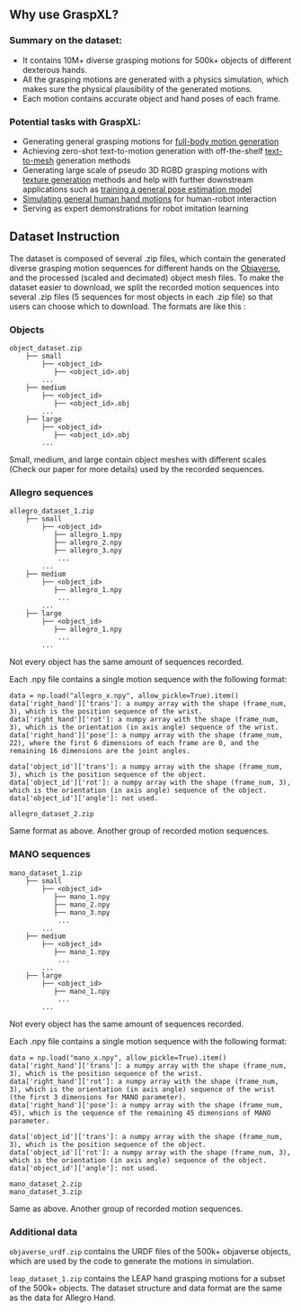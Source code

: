 ## Why use GraspXL?

### Summary on the dataset:
- It contains 10M+ diverse grasping motions for 500k+ objects of different dexterous hands.
- All the grasping motions are generated with a physics simulation, which makes sure the physical plausibility of the generated motions.
- Each motion contains accurate object and hand poses of each frame.

### Potential tasks with GraspXL:
- Generating general grasping motions for [full-body motion generation](https://eth-ait.github.io/phys-fullbody-grasp/)
- Achieving zero-shot text-to-motion generation with off-the-shelf [text-to-mesh](https://dreamfusion3d.github.io/) generation methods
- Generating large scale of pseudo 3D RGBD grasping motions with [texture generation](https://mq-zhang1.github.io/HOIDiffusion/) methods and help with further downstream applications such as [training a general pose estimation model](https://nvlabs.github.io/FoundationPose/)
- [Simulating general human hand motions](https://eth-ait.github.io/synthetic-handovers/) for human-robot interaction
- Serving as expert demonstrations for robot imitation learning

## Dataset Instruction

The dataset is composed of several .zip files, which contain the generated diverse grasping motion sequences for different hands on the [Objaverse](https://objaverse.allenai.org/), and the processed (scaled and decimated) object mesh files. To make the dataset easier to download, we split the recorded motion sequences into several .zip files (5 sequences for most objects in each .zip file) so that users can choose which to download. The formats are like this :

### Objects
```
object_dataset.zip
    ├── small
        ├── <object_id>
           ├── <object_id>.obj
        ...
    ├── medium
        ├── <object_id>
           ├── <object_id>.obj
        ...
    ├── large
        ├── <object_id>
           ├── <object_id>.obj
        ...
```
Small, medium, and large contain object meshes with different scales (Check our paper for more details) used by the recorded sequences. 

### Allegro sequences
```
allegro_dataset_1.zip
    ├── small
        ├── <object_id>
           ├── allegro_1.npy
           ├── allegro_2.npy
           ├── allegro_3.npy
            ...
        ...
    ├── medium
        ├── <object_id>
           ├── allegro_1.npy
            ...
        ...
    ├── large
        ├── <object_id>
           ├── allegro_1.npy
            ...
        ...
```
Not every object has the same amount of sequences recorded.

Each .npy file contains a single motion sequence with the following format:
```
data = np.load("allegro_x.npy", allow_pickle=True).item()
data['right_hand']['trans']: a numpy array with the shape (frame_num, 3), which is the position sequence of the wrist.
data['right_hand']['rot']: a numpy array with the shape (frame_num, 3), which is the orientation (in axis angle) sequence of the wrist.
data['right_hand']['pose']: a numpy array with the shape (frame_num, 22), where the first 6 dimensions of each frame are 0, and the remaining 16 dimensions are the joint angles.

data['object_id']['trans']: a numpy array with the shape (frame_num, 3), which is the position sequence of the object.
data['object_id']['rot']: a numpy array with the shape (frame_num, 3), which is the orientation (in axis angle) sequence of the object.
data['object_id']['angle']: not used.
```

```
allegro_dataset_2.zip
```
Same format as above. Another group of recorded motion sequences. 

### MANO sequences
```
mano_dataset_1.zip
    ├── small
        ├── <object_id>
           ├── mano_1.npy
           ├── mano_2.npy
           ├── mano_3.npy
            ...
        ...
    ├── medium
        ├── <object_id>
           ├── mano_1.npy
            ...
        ...
    ├── large
        ├── <object_id>
           ├── mano_1.npy
            ...
        ...
```
Not every object has the same amount of sequences recorded.

Each .npy file contains a single motion sequence with the following format:
```
data = np.load("mano_x.npy", allow_pickle=True).item()
data['right_hand']['trans']: a numpy array with the shape (frame_num, 3), which is the position sequence of the wrist.
data['right_hand']['rot']: a numpy array with the shape (frame_num, 3), which is the orientation (in axis angle) sequence of the wrist (the first 3 dimensions for MANO parameter).
data['right_hand']['pose']: a numpy array with the shape (frame_num, 45), which is the sequence of the remaining 45 dimensions of MANO parameter.

data['object_id']['trans']: a numpy array with the shape (frame_num, 3), which is the position sequence of the object.
data['object_id']['rot']: a numpy array with the shape (frame_num, 3), which is the orientation (in axis angle) sequence of the object.
data['object_id']['angle']: not used.
```
```
mano_dataset_2.zip
mano_dataset_3.zip
```
Same as above. Another group of recorded motion sequences. 

### Additional data
``objaverse_urdf.zip`` contains the URDF files of the 500k+ objaverse objects, which are used by the code to generate the motions in simulation.

``leap_dataset_1.zip`` contains the LEAP hand grasping motions for a subset of the 500k+ objects. The dataset structure and data format are the same as the data for Allegro Hand.
